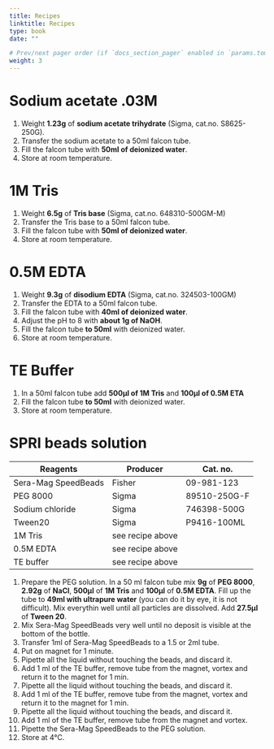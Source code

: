 ```yaml
---
title: Recipes
linktitle: Recipes
type: book
date: ""

# Prev/next pager order (if `docs_section_pager` enabled in `params.toml`)
weight: 3
---
```


# Sodium acetate .03M

1. Weight **1.23g** of **sodium acetate trihydrate** (Sigma, cat.no. S8625-250G).
2. Transfer the sodium acetate to a 50ml falcon tube.
3. Fill the falcon tube with **50ml of deionized water**.
4. Store at room temperature.

# 1M Tris
1. Weight **6.5g** of **Tris base** (Sigma, cat.no. 648310-500GM-M) 
2. Transfer the Tris base to a 50ml falcon tube.
3. Fill the falcon tube with **50ml of deionized water**.
4. Store at room temperature.

# 0.5M EDTA
1. Weight **9.3g** of **disodium EDTA** (Sigma, cat.no. 324503-100GM) 
2. Transfer the EDTA to a 50ml falcon tube.
3. Fill the falcon tube with **40ml of deionized water**.
4. Adjust the pH to 8 with **about 1g of NaOH**.
5. Fill the falcon tube **to 50ml** with deionized water.
6. Store at room temperature.

# TE Buffer
1. In a 50ml falcon tube add **500µl of 1M Tris** and **100µl of 0.5M ETA**
2. Fill the falcon tube **to 50ml** with deionized water.
3. Store at room temperature.

# SPRI beads solution

| Reagents                                  | Producer            | Cat. no.     |
| ----------------------------------------- | ------------------- | ------------ |
| Sera-Mag SpeedBeads                       | Fisher              | 09-981-123   |
| PEG 8000                                  | Sigma               | 89510-250G-F |
| Sodium chloride                           | Sigma               | 746398-500G  |
| Tween20                                   | Sigma               | P9416-100ML  |
| 1M Tris                                   | see recipe  above   |              |
| 0.5M EDTA                                 | see recipe  above   |              |
| TE buffer                                 | see recipe  above   |              |

1. Prepare the PEG solution. In a 50 ml falcon tube mix **9g** of **PEG 8000**, **2.92g** of **NaCl**, **500µl** of **1M Tris** and **100µl** of **0.5M EDTA**. Fill up the tube to **49ml with ultrapure water** (you can do it by eye, it is not difficult). Mix everythin well until all particles are dissolved. Add **27.5µl** of **Tween 20**.
2. Mix Sera-Mag SpeedBeads very well until no deposit is visible at the bottom of the bottle.
3. Transfer 1ml of Sera-Mag SpeedBeads to a 1.5 or 2ml tube.
4. Put on magnet for 1 minute.
5. Pipette all the liquid without touching the beads, and discard it.
6. Add 1 ml of the TE buffer, remove tube from the magnet, vortex and return it to the magnet for 1 min.
7. Pipette all the liquid without touching the beads, and discard it.
8. Add 1 ml of the TE buffer, remove tube from the magnet, vortex and return it to the magnet for 1 min.
9. Pipette all the liquid without touching the beads, and discard it.
10. Add 1 ml of the TE buffer, remove tube from the magnet and vortex.
11. Pipette the Sera-Mag SpeedBeads to the PEG solution.
12. Store at 4°C.
